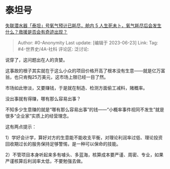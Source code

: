 # 泰坦号
[失联潜水器「泰坦」号氧气预计已耗尽，舱内 5 人生死未卜，氧气耗尽后会发生什么？救援是否会有奇迹出现？](https://www.zhihu.com/question/608002171/answer/3085768606)

> Author: #0-Anonymity
> Last update: [编辑于 2023-06-23]
> Link:
> Tag: #4-世界史/4A-社科
> 评论区:
> 泛讨论:

说穿了，这问题出在人的贪婪。

这事故的根子其实就在于这么小众的项目价格开高了根本没有生意——就是亿万富翁，也只肯掏25万美元，这市场上限已经一目了然。

市场如此惨淡，又要赚钱，于是就在制造、检测方面偷工减料，赌概率。

没出事就有得赚，哪有那么容易出事？

不知多少生意赚的就是“哪有那么容易出事”的钱——“小概率事件视同不发生”就是很多“企业家”实质上的经营理念。

这有两点提示：

1）学好会计学，算好对方的生意能不能收支平衡，对理论利润率过低、理论投资回收期过长的服务保持足够警惕，是一种可以保命的技能。

2）不管项目本身听起来多有噱头、多蓝海，核算成本要严谨、周密、专业，如果严谨核算后利润率太低，不要勉强去做。

